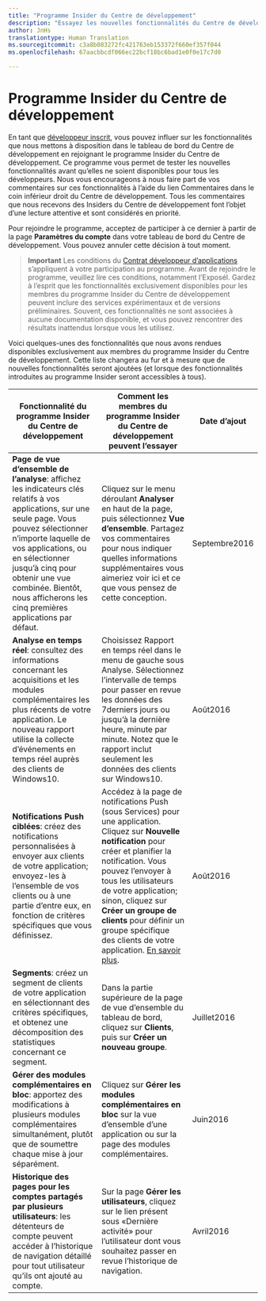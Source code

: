 ```yaml
---
title: "Programme Insider du Centre de développement"
description: "Essayez les nouvelles fonctionnalités du Centre de développement avant qu’elles ne soient disponibles pour tous, et dites-nous ce que vous en pensez."
author: JnHs
translationtype: Human Translation
ms.sourcegitcommit: c3a8b083272fc421763eb153372f660ef357f044
ms.openlocfilehash: 67aacbbcdf066ec22bcf18bc6bad1e0f0e17c7d0

---
```


# Programme Insider du Centre de développement

En tant que [développeur inscrit](http://go.microsoft.com/fwlink/?LinkID=615100), vous pouvez influer sur les fonctionnalités que nous mettons à disposition dans le tableau de bord du Centre de développement en rejoignant le programme Insider du Centre de développement. Ce programme vous permet de tester les nouvelles fonctionnalités avant qu’elles ne soient disponibles pour tous les développeurs. Nous vous encourageons à nous faire part de vos commentaires sur ces fonctionnalités à l’aide du lien Commentaires dans le coin inférieur droit du Centre de développement. Tous les commentaires que nous recevons des Insiders du Centre de développement font l’objet d’une lecture attentive et sont considérés en priorité.

Pour rejoindre le programme, acceptez de participer à ce dernier à partir de la page **Paramètres du compte** dans votre tableau de bord du Centre de développement. Vous pouvez annuler cette décision à tout moment.

> **Important** Les conditions du [Contrat développeur d’applications](https://msdn.microsoft.com/windows/apps/hh694058.aspx) s’appliquent à votre participation au programme. Avant de rejoindre le programme, veuillez lire ces conditions, notamment l’ExposéI. Gardez à l’esprit que les fonctionnalités exclusivement disponibles pour les membres du programme Insider du Centre de développement peuvent inclure des services expérimentaux et de versions préliminaires. Souvent, ces fonctionnalités ne sont associées à aucune documentation disponible, et vous pouvez rencontrer des résultats inattendus lorsque vous les utilisez. 

Voici quelques-unes des fonctionnalités que nous avons rendues disponibles exclusivement aux membres du programme Insider du Centre de développement. Cette liste changera au fur et à mesure que de nouvelles fonctionnalités seront ajoutées (et lorsque des fonctionnalités introduites au programme Insider seront accessibles à tous).

| Fonctionnalité du programme Insider du Centre de développement   | Comment les membres du programme Insider du Centre de développement peuvent l’essayer | Date d’ajout |
|--------------------------------------|------------------------------------|------------|
|**Page de vue d’ensemble de l’analyse**: affichez les indicateurs clés relatifs à vos applications, sur une seule page. Vous pouvez sélectionner n’importe laquelle de vos applications, ou en sélectionner jusqu’à cinq pour obtenir une vue combinée. Bientôt, nous afficherons les cinq premières applications par défaut. | Cliquez sur le menu déroulant **Analyser** en haut de la page, puis sélectionnez **Vue d’ensemble**. Partagez vos commentaires pour nous indiquer quelles informations supplémentaires vous aimeriez voir ici et ce que vous pensez de cette conception.  |Septembre2016|
|**Analyse en temps réel**: consultez des informations concernant les acquisitions et les modules complémentaires les plus récents de votre application. Le nouveau rapport utilise la collecte d’événements en temps réel auprès des clients de Windows10. | Choisissez Rapport en temps réel dans le menu de gauche sous Analyse. Sélectionnez l’intervalle de temps pour passer en revue les données des 7derniers jours ou jusqu’à la dernière heure, minute par minute. Notez que le rapport inclut seulement les données des clients sur Windows10.  |Août2016|
|**Notifications Push ciblées**: créez des notifications personnalisées à envoyer aux clients de votre application; envoyez-les à l’ensemble de vos clients ou à une partie d’entre eux, en fonction de critères spécifiques que vous définissez. | Accédez à la page de notifications Push (sous Services) pour une application. Cliquez sur **Nouvelle notification** pour créer et planifier la notification. Vous pouvez l’envoyer à tous les utilisateurs de votre application; sinon, cliquez sur **Créer un groupe de clients** pour définir un groupe spécifique des clients de votre application. [En savoir plus](http://go.microsoft.com/fwlink/p/?LinkId=718017).  |Août2016|
|**Segments**: créez un segment de clients de votre application en sélectionnant des critères spécifiques, et obtenez une décomposition des statistiques concernant ce segment. | Dans la partie supérieure de la page de vue d’ensemble du tableau de bord, cliquez sur **Clients**, puis sur **Créer un nouveau groupe**. |Juillet2016|
|**Gérer des modules complémentaires en bloc**: apportez des modifications à plusieurs modules complémentaires simultanément, plutôt que de soumettre chaque mise à jour séparément. | Cliquez sur **Gérer les modules complémentaires en bloc** sur la vue d’ensemble d’une application ou sur la page des modules complémentaires. |Juin2016|
|**Historique des pages pour les comptes partagés par plusieurs utilisateurs**: les détenteurs de compte peuvent accéder à l’historique de navigation détaillé pour tout utilisateur qu’ils ont ajouté au compte.|Sur la page **Gérer les utilisateurs**, cliquez sur le lien présent sous «Dernière activité» pour l’utilisateur dont vous souhaitez passer en revue l’historique de navigation.|Avril2016|








<!--HONumber=Sep16_HO2-->


